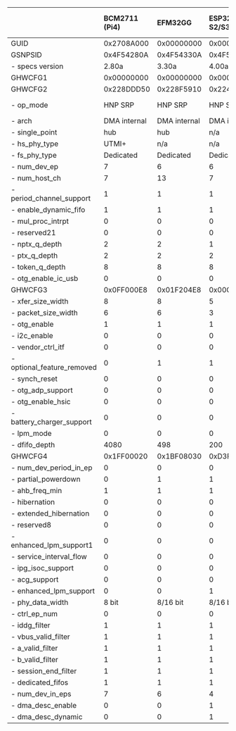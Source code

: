 |                            | BCM2711 (Pi4)   | EFM32GG      | ESP32-S2/S3   | ESP32-P4     | ST F207/F407/411/429 FS   | ST F407/429 HS   | ST F412/767 FS   | ST F723/L4P5 FS   | ST F723 HS   | ST F769      | ST H743/H750   | ST L476 FS   | ST U5A5 HS   | GD32VF103   | XMC4500      |
|:---------------------------|:----------------|:-------------|:--------------|:-------------|:--------------------------|:-----------------|:-----------------|:------------------|:-------------|:-------------|:---------------|:-------------|:-------------|:------------|:-------------|
| GUID                       | 0x2708A000      | 0x00000000   | 0x00000000    | 0x00000000   | 0x00001200                | 0x00001100       | 0x00002000       | 0x00003000        | 0x00003100   | 0x00002100   | 0x00002300     | 0x00002000   | 0x00005000   | 0x00001000  | 0x00AEC000   |
| GSNPSID                    | 0x4F54280A      | 0x4F54330A   | 0x4F54400A    | 0x4F54400A   | 0x4F54281A                | 0x4F54281A       | 0x4F54320A       | 0x4F54330A        | 0x4F54330A   | 0x4F54320A   | 0x4F54330A     | 0x4F54310A   | 0x4F54411A   | 0x00000000  | 0x4F54292A   |
| - specs version            | 2.80a           | 3.30a        | 4.00a         | 4.00a        | 2.81a                     | 2.81a            | 3.20a            | 3.30a             | 3.30a        | 3.20a        | 3.30a          | 3.10a        | 4.11a        | 0.00W       | 2.92a        |
| GHWCFG1                    | 0x00000000      | 0x00000000   | 0x00000000    | 0x00000000   | 0x00000000                | 0x00000000       | 0x00000000       | 0x00000000        | 0x00000000   | 0x00000000   | 0x00000000     | 0x00000000   | 0x00000000   | 0x00000000  | 0x00000000   |
| GHWCFG2                    | 0x228DDD50      | 0x228F5910   | 0x224DD930    | 0x215FFFD0   | 0x229DCD20                | 0x229ED590       | 0x229ED520       | 0x229ED520        | 0x229FE1D0   | 0x229FE190   | 0x229FE190     | 0x229ED520   | 0x228FE052   | 0x00000000  | 0x228F5930   |
| - op_mode                  | HNP SRP         | HNP SRP      | HNP SRP       | HNP SRP      | HNP SRP                   | HNP SRP          | HNP SRP          | HNP SRP           | HNP SRP      | HNP SRP      | HNP SRP        | HNP SRP      | noHNP noSRP  | HNP SRP     | HNP SRP      |
| - arch                     | DMA internal    | DMA internal | DMA internal  | DMA internal | Slave only                | DMA internal     | Slave only       | Slave only        | DMA internal | DMA internal | DMA internal   | Slave only   | DMA internal | Slave only  | DMA internal |
| - single_point             | hub             | hub          | n/a           | hub          | n/a                       | hub              | n/a              | n/a               | hub          | hub          | hub            | n/a          | hub          | hub         | n/a          |
| - hs_phy_type              | UTMI+           | n/a          | n/a           | UTMI+/ULPI   | n/a                       | ULPI             | n/a              | n/a               | UTMI+/ULPI   | ULPI         | ULPI           | n/a          | UTMI+        | n/a         | n/a          |
| - fs_phy_type              | Dedicated       | Dedicated    | Dedicated     | Shared ULPI  | Dedicated                 | Dedicated        | Dedicated        | Dedicated         | Dedicated    | Dedicated    | Dedicated      | Dedicated    | n/a          | n/a         | Dedicated    |
| - num_dev_ep               | 7               | 6            | 6             | 15           | 3                         | 5                | 5                | 5                 | 8            | 8            | 8              | 5            | 8            | 0           | 6            |
| - num_host_ch              | 7               | 13           | 7             | 15           | 7                         | 11               | 11               | 11                | 15           | 15           | 15             | 11           | 15           | 0           | 13           |
| - period_channel_support   | 1               | 1            | 1             | 1            | 1                         | 1                | 1                | 1                 | 1            | 1            | 1              | 1            | 1            | 0           | 1            |
| - enable_dynamic_fifo      | 1               | 1            | 1             | 1            | 1                         | 1                | 1                | 1                 | 1            | 1            | 1              | 1            | 1            | 0           | 1            |
| - mul_proc_intrpt          | 0               | 0            | 0             | 1            | 1                         | 1                | 1                | 1                 | 1            | 1            | 1              | 1            | 0            | 0           | 0            |
| - reserved21               | 0               | 0            | 0             | 0            | 0                         | 0                | 0                | 0                 | 0            | 0            | 0              | 0            | 0            | 0           | 0            |
| - nptx_q_depth             | 2               | 2            | 1             | 1            | 2                         | 2                | 2                | 2                 | 2            | 2            | 2              | 2            | 2            | 0           | 2            |
| - ptx_q_depth              | 2               | 2            | 2             | 1            | 2                         | 2                | 2                | 2                 | 2            | 2            | 2              | 2            | 2            | 0           | 2            |
| - token_q_depth            | 8               | 8            | 8             | 8            | 8                         | 8                | 8                | 8                 | 8            | 8            | 8              | 8            | 8            | 0           | 8            |
| - otg_enable_ic_usb        | 0               | 0            | 0             | 0            | 0                         | 0                | 0                | 0                 | 0            | 0            | 0              | 0            | 0            | 0           | 0            |
| GHWCFG3                    | 0x0FF000E8      | 0x01F204E8   | 0x00C804B5    | 0x03805EB5   | 0x020001E8                | 0x03F403E8       | 0x0200D1E8       | 0x0200D1E8        | 0x03EED2E8   | 0x03EED2E8   | 0x03B8D2E8     | 0x0200D1E8   | 0x03B882E8   | 0x00000000  | 0x027A01E5   |
| - xfer_size_width          | 8               | 8            | 5             | 5            | 8                         | 8                | 8                | 8                 | 8            | 8            | 8              | 8            | 8            | 0           | 5            |
| - packet_size_width        | 6               | 6            | 3             | 3            | 6                         | 6                | 6                | 6                 | 6            | 6            | 6              | 6            | 6            | 0           | 6            |
| - otg_enable               | 1               | 1            | 1             | 1            | 1                         | 1                | 1                | 1                 | 1            | 1            | 1              | 1            | 1            | 0           | 1            |
| - i2c_enable               | 0               | 0            | 0             | 0            | 1                         | 1                | 1                | 1                 | 0            | 0            | 0              | 1            | 0            | 0           | 1            |
| - vendor_ctrl_itf          | 0               | 0            | 0             | 1            | 0                         | 1                | 0                | 0                 | 1            | 1            | 1              | 0            | 1            | 0           | 0            |
| - optional_feature_removed | 0               | 1            | 1             | 1            | 0                         | 0                | 0                | 0                 | 0            | 0            | 0              | 0            | 0            | 0           | 0            |
| - synch_reset              | 0               | 0            | 0             | 1            | 0                         | 0                | 0                | 0                 | 0            | 0            | 0              | 0            | 0            | 0           | 0            |
| - otg_adp_support          | 0               | 0            | 0             | 1            | 0                         | 0                | 1                | 1                 | 1            | 1            | 1              | 1            | 0            | 0           | 0            |
| - otg_enable_hsic          | 0               | 0            | 0             | 0            | 0                         | 0                | 0                | 0                 | 0            | 0            | 0              | 0            | 0            | 0           | 0            |
| - battery_charger_support  | 0               | 0            | 0             | 1            | 0                         | 0                | 1                | 1                 | 1            | 1            | 1              | 1            | 0            | 0           | 0            |
| - lpm_mode                 | 0               | 0            | 0             | 0            | 0                         | 0                | 1                | 1                 | 1            | 1            | 1              | 1            | 1            | 0           | 0            |
| - dfifo_depth              | 4080            | 498          | 200           | 896          | 512                       | 1012             | 512              | 512               | 1006         | 1006         | 952            | 512          | 952          | 0           | 634          |
| GHWCFG4                    | 0x1FF00020      | 0x1BF08030   | 0xD3F0A030    | 0xDFF1A030   | 0x0FF08030                | 0x17F00030       | 0x17F08030       | 0x17F08030        | 0x23F00030   | 0x23F00030   | 0xE3F00030     | 0x17F08030   | 0xE2103E30   | 0x00000000  | 0xDBF08030   |
| - num_dev_period_in_ep     | 0               | 0            | 0             | 0            | 0                         | 0                | 0                | 0                 | 0            | 0            | 0              | 0            | 0            | 0           | 0            |
| - partial_powerdown        | 0               | 1            | 1             | 1            | 1                         | 1                | 1                | 1                 | 1            | 1            | 1              | 1            | 1            | 0           | 1            |
| - ahb_freq_min             | 1               | 1            | 1             | 1            | 1                         | 1                | 1                | 1                 | 1            | 1            | 1              | 1            | 1            | 0           | 1            |
| - hibernation              | 0               | 0            | 0             | 0            | 0                         | 0                | 0                | 0                 | 0            | 0            | 0              | 0            | 0            | 0           | 0            |
| - extended_hibernation     | 0               | 0            | 0             | 0            | 0                         | 0                | 0                | 0                 | 0            | 0            | 0              | 0            | 0            | 0           | 0            |
| - reserved8                | 0               | 0            | 0             | 0            | 0                         | 0                | 0                | 0                 | 0            | 0            | 0              | 0            | 0            | 0           | 0            |
| - enhanced_lpm_support1    | 0               | 0            | 0             | 0            | 0                         | 0                | 0                | 0                 | 0            | 0            | 0              | 0            | 1            | 0           | 0            |
| - service_interval_flow    | 0               | 0            | 0             | 0            | 0                         | 0                | 0                | 0                 | 0            | 0            | 0              | 0            | 1            | 0           | 0            |
| - ipg_isoc_support         | 0               | 0            | 0             | 0            | 0                         | 0                | 0                | 0                 | 0            | 0            | 0              | 0            | 1            | 0           | 0            |
| - acg_support              | 0               | 0            | 0             | 0            | 0                         | 0                | 0                | 0                 | 0            | 0            | 0              | 0            | 1            | 0           | 0            |
| - enhanced_lpm_support     | 0               | 0            | 1             | 1            | 0                         | 0                | 0                | 0                 | 0            | 0            | 0              | 0            | 1            | 0           | 0            |
| - phy_data_width           | 8 bit           | 8/16 bit     | 8/16 bit      | 8/16 bit     | 8/16 bit                  | 8 bit            | 8/16 bit         | 8/16 bit          | 8 bit        | 8 bit        | 8 bit          | 8/16 bit     | 8 bit        | 8 bit       | 8/16 bit     |
| - ctrl_ep_num              | 0               | 0            | 0             | 1            | 0                         | 0                | 0                | 0                 | 0            | 0            | 0              | 0            | 0            | 0           | 0            |
| - iddg_filter              | 1               | 1            | 1             | 1            | 1                         | 1                | 1                | 1                 | 1            | 1            | 1              | 1            | 1            | 0           | 1            |
| - vbus_valid_filter        | 1               | 1            | 1             | 1            | 1                         | 1                | 1                | 1                 | 1            | 1            | 1              | 1            | 0            | 0           | 1            |
| - a_valid_filter           | 1               | 1            | 1             | 1            | 1                         | 1                | 1                | 1                 | 1            | 1            | 1              | 1            | 0            | 0           | 1            |
| - b_valid_filter           | 1               | 1            | 1             | 1            | 1                         | 1                | 1                | 1                 | 1            | 1            | 1              | 1            | 0            | 0           | 1            |
| - session_end_filter       | 1               | 1            | 1             | 1            | 1                         | 1                | 1                | 1                 | 1            | 1            | 1              | 1            | 0            | 0           | 1            |
| - dedicated_fifos          | 1               | 1            | 1             | 1            | 1                         | 1                | 1                | 1                 | 1            | 1            | 1              | 1            | 1            | 0           | 1            |
| - num_dev_in_eps           | 7               | 6            | 4             | 7            | 3                         | 5                | 5                | 5                 | 8            | 8            | 8              | 5            | 8            | 0           | 6            |
| - dma_desc_enable          | 0               | 0            | 1             | 1            | 0                         | 0                | 0                | 0                 | 0            | 0            | 1              | 0            | 1            | 0           | 1            |
| - dma_desc_dynamic         | 0               | 0            | 1             | 1            | 0                         | 0                | 0                | 0                 | 0            | 0            | 1              | 0            | 1            | 0           | 1            |

